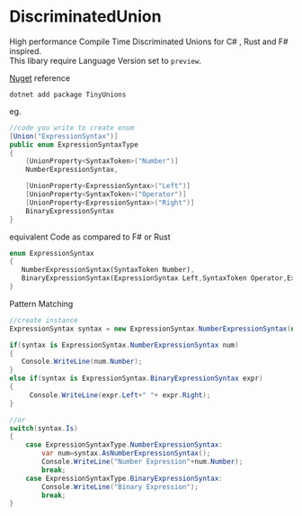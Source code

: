 # DiscriminatedUnion
 High performance Compile Time Discriminated Unions for C# , Rust and F# inspired.<br>
 This libary require Language Version set to `preview`.
 
[Nuget](https://www.nuget.org/packages/TinyUnions) reference
```
dotnet add package TinyUnions
```

eg.
```cs
//code you write to create enum
[Union("ExpressionSyntax")]
public enum ExpressionSyntaxType
{
    [UnionProperty<SyntaxToken>("Number")]
    NumberExpressionSyntax,

    [UnionProperty<ExpressionSyntax>("Left")]
    [UnionProperty<SyntaxToken>("Operator")]
    [UnionProperty<ExpressionSyntax>("Right")]
    BinaryExpressionSyntax
}
```
equivalent Code as compared to F# or Rust
```rs
enum ExpressionSyntax
{
   NumberExpressionSyntax(SyntaxToken Number),
   BinaryExpressionSyntax(ExpressionSyntax Left,SyntaxToken Operator,ExpressionSyntax Right);
}
```


Pattern Matching 
```cs
//create instance
ExpressionSyntax syntax = new ExpressionSyntax.NumberExpressionSyntax(new SyntaxToken(Value: "jkkjkj"));

if(syntax is ExpressionSyntax.NumberExpressionSyntax num)
{
   Console.WriteLine(num.Number);
}
else if(syntax is ExpressionSyntax.BinaryExpressionSyntax expr)
{
     Console.WriteLine(expr.Left+" "+ expr.Right);
}

//or
switch(syntax.Is)
{
    case ExpressionSyntaxType.NumberExpressionSyntax:
        var num=syntax.AsNumberExpressionSyntax();
        Console.WriteLine("Number Expression"+num.Number);
        break;
    case ExpressionSyntaxType.BinaryExpressionSyntax:
        Console.WriteLine("Binary Expression");
        break;
}
```
